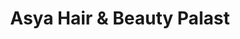 ---
title: "Asya Hair & Beauty Palast"
url: /remscheid/asya-hair-und-beauty-palast/
shop: Friseur
---